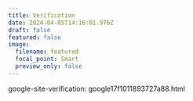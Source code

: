 ```yaml
---
title: Verification
date: 2024-04-05T14:16:01.976Z
draft: false
featured: false
image:
  filename: featured
  focal_point: Smart
  preview_only: false
---
```

google-site-verification: google17f1011893727a88.html

![]()